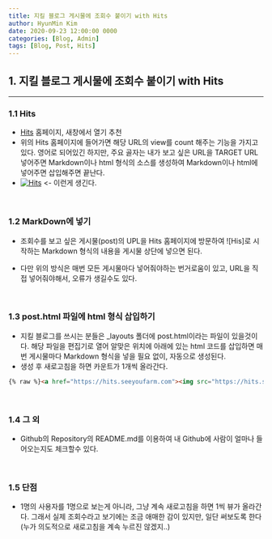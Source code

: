 ```yaml
---
title: 지킬 블로그 게시물에 조회수 붙이기 with Hits
author: HyunMin Kim
date: 2020-09-23 12:00:00 0000
categories: [Blog, Admin]
tags: [Blog, Post, Hits]
---
```


## 1. 지킬 블로그 게시물에 조회수 붙이기 with Hits
---
### 1.1 Hits
- [Hits](https://hits.seeyoufarm.com/) 홈페이지, 새창에서 열기 추천
- 위의 Hits 홈페이지에 들어가면 해당 URL의 view를 count 해주는 기능을 가지고 있다. 영어로 되어있긴 하지만, 주요 골자는 내가 보고 싶은 URL을 TARGET URL 넣어주면 Markdown이나 html 형식의 소스를 생성하여 Markdown이나 html에 넣어주면 삽입해주면 끝난다.
- [![Hits](https://hits.seeyoufarm.com/api/count/incr/badge.svg?url=https%3A%2F%2Fhmkim312.github.io&count_bg=%2379C83D&title_bg=%23555555&icon=&icon_color=%23E7E7E7&title=view&edge_flat=false)](https://hits.seeyoufarm.com) <- 이런게 생긴다.
<br>

### 1.2 MarkDown에 넣기
- 조회수를 보고 싶은 게시물(post)의 UPL을 Hits 홈페이지에 방문하여 ![His]로 시작하는 Markdown 형식의 내용을 게시물 상단에 넣으면 된다.

- 다만 위의 방식은 매번 모든 게시물마다 넣어줘야하는 번거로움이 있고, URL을 직접 넣어줘야해서, 오류가 생길수도 있다.
<br>

### 1.3 post.html 파일에 html 형식 삽입하기
- 지킬 블로그를 쓰시는 분들은 _layouts 폴더에 post.html이라는 파일이 있을것이다. 해당 파일을 편집기로 열어 알맞은 위치에 아래에 있는 html 코드를 삽입하면 매번 게시물마다 Markdown 형식을 넣을 필요 없이, 자동으로 생성된다.
- 생성 후 새로고침을 하면 카운트가 1개씩 올라간다.

```html
{% raw %}<a href="https://hits.seeyoufarm.com"><img src="https://hits.seeyoufarm.com/api/count/incr/badge.svg?url=https://{{ site.url | remove_first: 'https://' | remove_first: 'http://' }}{{ page.url }}%2F&count_bg=%2379C83D&title_bg=%23555555&icon=&icon_color=%23E7E7E7&title=views&edge_flat=false"/></a>{% endraw %} 
```
<br>

### 1.4 그 외
- Github의 Repository의 README.md를 이용하여 내 Github에 사람이 얼마나 들어오는지도 체크할수 있다.
<br>

### 1.5 단점
- 1명의 사용자를 1명으로 보는게 아니라, 그냥 계속 새로고침을 하면 1씩 뷰가 올라간다. 그래서 실제 조회수라고 보기에는 조금 애매한 감이 있지만, 일단 써보도록 한다 (누가 의도적으로 새로고침을 계속 누르진 않겠지..)